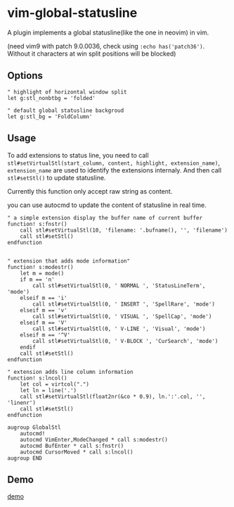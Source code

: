# vim-global-statusline

A plugin implements a global statusline(like the one in neovim) in vim.

(need vim9 with patch 9.0.0036, check using `:echo has('patch36')`. Without it characters at win split positions will be blocked)

## Options

```vim
" highlight of horizontal window split
let g:stl_nonbtbg = 'folded'

" default global statusline backgroud
let g:stl_bg = 'FoldColumn'

```

## Usage

To add extensions to status line, you need to call `stl#setVirtualStl(start_column, content, highlight, extension_name)`,
`extension_name` are used to identify the extensions internaly. And then call `stl#setStl()` to update statusline.

Currently this function only accept raw string as content.

you can use autocmd to update the content of statusline in real time.

```vim
" a simple extension display the buffer name of current buffer
function! s:fnstr()
    call stl#setVirtualStl(10, 'filename: '.bufname(), '', 'filename')
    call stl#setStl()
endfunction


" extension that adds mode information"
function! s:modestr()
    let m = mode()
    if m == 'n'
        call stl#setVirtualStl(0, ' NORMAL ', 'StatusLineTerm', 'mode')
    elseif m == 'i'
        call stl#setVirtualStl(0, ' INSERT ', 'SpellRare', 'mode')
    elseif m == 'v'
        call stl#setVirtualStl(0, ' VISUAL ', 'SpellCap', 'mode')
    elseif m == 'V'
        call stl#setVirtualStl(0, ' V-LINE ', 'Visual', 'mode')
    elseif m == '^V'
        call stl#setVirtualStl(0, ' V-BLOCK ', 'CurSearch', 'mode')
    endif
    call stl#setStl()
endfunction

" extension adds line column information
function! s:lncol()
    let col = virtcol(".")
    let ln = line('.')
    call stl#setVirtualStl(float2nr(&co * 0.9), ln.':'.col, '', 'linenr')
    call stl#setStl()
endfunction

augroup GlobalStl
    autocmd!
    autocmd VimEnter,ModeChanged * call s:modestr()
    autocmd BufEnter * call s:fnstr()
    autocmd CursorMoved * call s:lncol()
augroup END
```

## Demo

[demo](resources/gloablstl_demo.gif)
